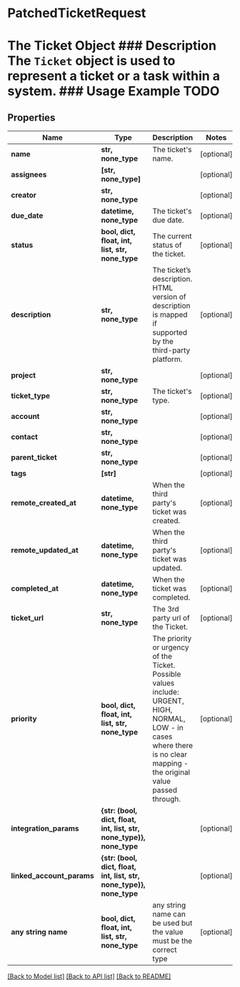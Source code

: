 # PatchedTicketRequest

# The Ticket Object ### Description The `Ticket` object is used to represent a ticket or a task within a system.  ### Usage Example TODO

## Properties
Name | Type | Description | Notes
------------ | ------------- | ------------- | -------------
**name** | **str, none_type** | The ticket&#39;s name. | [optional] 
**assignees** | **[str, none_type]** |  | [optional] 
**creator** | **str, none_type** |  | [optional] 
**due_date** | **datetime, none_type** | The ticket&#39;s due date. | [optional] 
**status** | **bool, dict, float, int, list, str, none_type** | The current status of the ticket. | [optional] 
**description** | **str, none_type** | The ticket’s description. HTML version of description is mapped if supported by the third-party platform. | [optional] 
**project** | **str, none_type** |  | [optional] 
**ticket_type** | **str, none_type** | The ticket&#39;s type. | [optional] 
**account** | **str, none_type** |  | [optional] 
**contact** | **str, none_type** |  | [optional] 
**parent_ticket** | **str, none_type** |  | [optional] 
**tags** | **[str]** |  | [optional] 
**remote_created_at** | **datetime, none_type** | When the third party&#39;s ticket was created. | [optional] 
**remote_updated_at** | **datetime, none_type** | When the third party&#39;s ticket was updated. | [optional] 
**completed_at** | **datetime, none_type** | When the ticket was completed. | [optional] 
**ticket_url** | **str, none_type** | The 3rd party url of the Ticket. | [optional] 
**priority** | **bool, dict, float, int, list, str, none_type** | The priority or urgency of the Ticket. Possible values include: URGENT, HIGH, NORMAL, LOW - in cases where there is no clear mapping - the original value passed through. | [optional] 
**integration_params** | **{str: (bool, dict, float, int, list, str, none_type)}, none_type** |  | [optional] 
**linked_account_params** | **{str: (bool, dict, float, int, list, str, none_type)}, none_type** |  | [optional] 
**any string name** | **bool, dict, float, int, list, str, none_type** | any string name can be used but the value must be the correct type | [optional]

[[Back to Model list]](../README.md#documentation-for-models) [[Back to API list]](../README.md#documentation-for-api-endpoints) [[Back to README]](../README.md)


